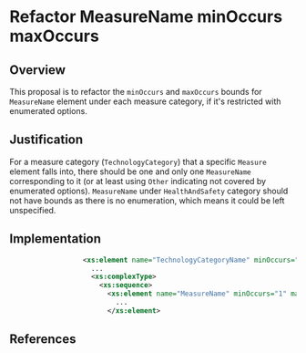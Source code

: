 # Refactor MeasureName minOccurs maxOccurs

## Overview

This proposal is to refactor the `minOccurs` and `maxOccurs` bounds for `MeasureName` element under each measure category, if it's restricted with enumerated options.  

## Justification

For a measure category (`TechnologyCategory`) that a specific `Measure` element falls into, there should be one and only one `MeasureName` corresponding to it (or at least using `Other` indicating not covered by enumerated options).
`MeasureName` under `HealthAndSafety` category should not have bounds as there is no enumeration, which means it could be left unspecified.

## Implementation

```xml
                  <xs:element name="TechnologyCategoryName" minOccurs="0">
                    ...
                    <xs:complexType>
                      <xs:sequence>
                        <xs:element name="MeasureName" minOccurs="1" maxOccurs="1">
                          ...
                        </xs:element>
```

## References
